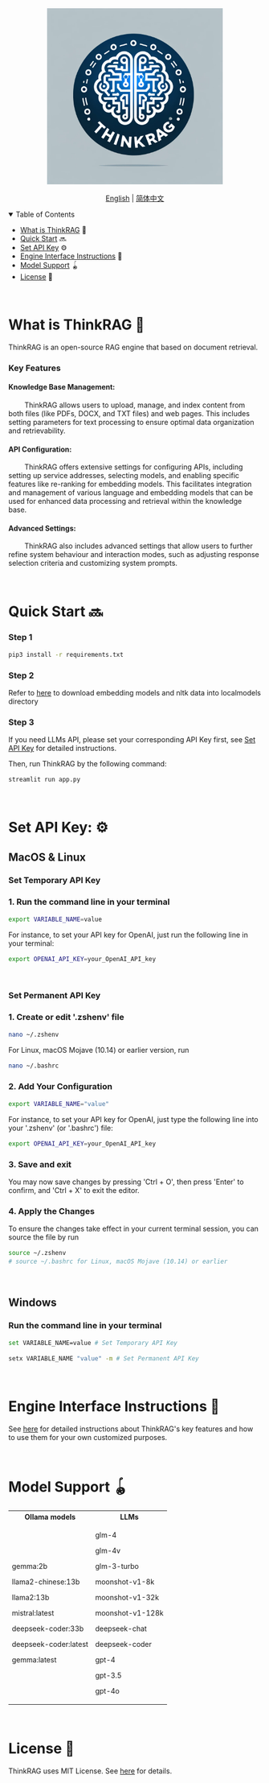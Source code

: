 <div align="center">
<img src="web/src/temporary_logo.png" width="350" alt="temporary_logo">
</a>
</div>




<p align="center">
  <a href="./README.md">English</a> |
  <a href="./README_zh.md">简体中文</a>
</p>




<details open>
<summary></b> Table of Contents</b></summary>

- [What is ThinkRAG](#What-is-ThinkRAG) 🤔
- [Quick Start](#quick-start) 🔜
- [Set API Key](#set-api-key) ⚙️
- [Engine Interface Instructions](#engine-interface-instructions) 📖
- [Model Support](#model-support) 🪀
- [License](#license) 📄

</details>

</br>

<div id='What-is-ThinkRAG'></a>

# What is ThinkRAG 🤔
ThinkRAG is an open-source RAG engine that based on document retrieval.

### Key Features

#### Knowledge Base Management: 

&emsp;&emsp; ThinkRAG allows users to upload, manage, and index content from both files (like PDFs, DOCX, and TXT files) and web pages. This includes setting parameters for text processing to ensure optimal data organization and retrievability.

#### API Configuration:

&emsp;&emsp; ThinkRAG offers extensive settings for configuring APIs, including setting up service addresses, selecting models, and enabling specific features like re-ranking for embedding models. This facilitates integration and management of various language and embedding models that can be used for enhanced data processing and retrieval within the knowledge base.

#### Advanced Settings:

&emsp;&emsp; ThinkRAG also includes advanced settings that allow users to further refine system behaviour and interaction modes, such as adjusting response selection criteria and customizing system prompts.



</br>

<div id='quick-start'></a>

# Quick Start 🔜

### Step 1
```bash
pip3 install -r requirements.txt
```
### Step 2

Refer to [here](/docs/HowToDownloadModels.md) to download embedding models and nltk data into localmodels directory

### Step 3

If you need LLMs API, please set your corresponding API Key first, see [Set API Key](#set-api-key) for detailed instructions.

Then, run ThinkRAG by the following command:
```bash
streamlit run app.py
```
<br/>

<div id='set-api-key'></a>

# Set API Key: ⚙️


## MacOS & Linux

### Set Temporary API Key
### 1. Run the command line in your terminal
```bash
export VARIABLE_NAME=value
```
For instance, to set your API key for OpenAI, just run the following line in your terminal:
```bash
export OPENAI_API_KEY=your_OpenAI_API_key 
```
<br/>

### Set Permanent API Key
### 1. Create or edit '.zshenv' file

```bash
nano ~/.zshenv
```
For Linux, macOS Mojave (10.14) or earlier version, run 
```bash
nano ~/.bashrc
```
### 2. Add Your Configuration
```bash
export VARIABLE_NAME="value"
```
For instance, to set your API key for OpenAI, just type the following line into your '.zshenv' (or '.bashrc') file:
```bash
export OPENAI_API_KEY=your_OpenAI_API_key 
```
### 3. Save and exit
You may now save changes by pressing 'Ctrl + O', then press 'Enter' to confirm, and 'Ctrl + X' to exit the editor.

### 4. Apply the Changes
To ensure the changes take effect in your current terminal session, you can source the file by run
```bash
source ~/.zshenv 
# source ~/.bashrc for Linux, macOS Mojave (10.14) or earlier
```
</br>

## Windows


### Run the command line in your terminal

```bash
set VARIABLE_NAME=value # Set Temporary API Key
```

```bash
setx VARIABLE_NAME "value" -m # Set Permanent API Key
```

<div id='engine-interface-instructions'></a>

</br>

# Engine Interface Instructions 📖

See [here](Instructions.md) for detailed instructions about ThinkRAG's key features and how to use them for your own customized purposes.

<div id='model-support'></a>

</br>

# Model Support 🪀

<table>
<tr>
<th> Ollama models </th>
<th> LLMs </th>
</tr>
<tr>
<td>

gemma:2b

llama2-chinese:13b

llama2:13b

mistral:latest

deepseek-coder:33b

deepseek-coder:latest

gemma:latest

</td>
<td>

glm-4

glm-4v

glm-3-turbo

moonshot-v1-8k

moonshot-v1-32k

moonshot-v1-128k

deepseek-chat

deepseek-coder

gpt-4

gpt-3.5

gpt-4o

</td>
</tr>
</table>

<div id='license'></a>

</br>

# License 📄

ThinkRAG uses MIT License. See [here](LICENSE) for details.







